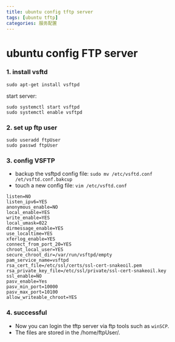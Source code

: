 ```yaml
---
title: ubuntu config tftp server
tags: [ubuntu tftp]
categories: 服务配置
---
```


# ubuntu config FTP server

### 1. install vsftd
```
sudo apt-get install vsftpd
```
start server:
```
sudo systemctl start vsftpd
sudo systemctl enable vsftpd
```

### 2. set up ftp user
```
sudo useradd ftpUser
sudo passwd ftpUser
```

### 3. config VSFTP
- backup the vsftpd config file: `sudo mv /etc/vsftd.conf /et/vsftd.conf.bakcup`
- touch a new config file: `vim /etc/vsftd.conf`
```
listen=NO
listen_ipv6=YES
anonymous_enable=NO
local_enable=YES
write_enable=YES
local_umask=022
dirmessage_enable=YES
use_localtime=YES
xferlog_enable=YES
connect_from_port_20=YES
chroot_local_user=YES
secure_chroot_dir=/var/run/vsftpd/empty
pam_service_name=vsftpd
rsa_cert_file=/etc/ssl/certs/ssl-cert-snakeoil.pem
rsa_private_key_file=/etc/ssl/private/ssl-cert-snakeoil.key
ssl_enable=NO
pasv_enable=Yes
pasv_min_port=10000
pasv_max_port=10100
allow_writeable_chroot=YES
```

### 4. successful
- Now you can login the tftp server via ftp tools such as `winSCP`.
- The files are stored in the /home/ftpUser/.
